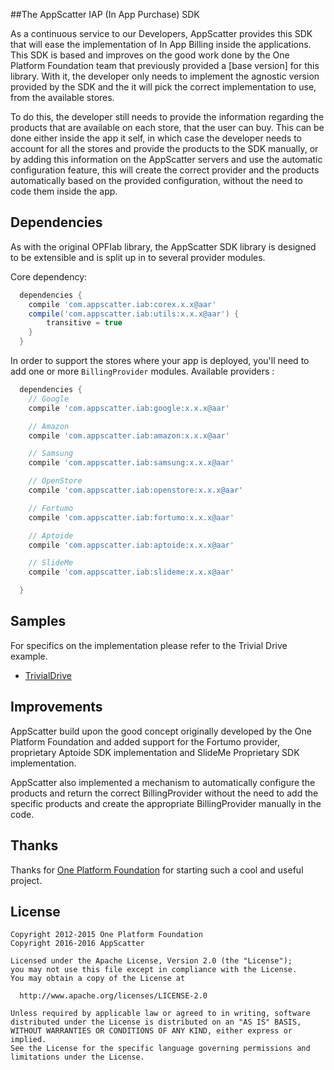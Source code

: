 ##The AppScatter IAP (In App Purchase) SDK

As a continuous service to our Developers, AppScatter provides this SDK that will ease the implementation of In App Billing inside the applications.
This SDK is based and improves on the good work done by the One Platform Foundation team that previously provided a [base version] for this library.
With it, the developer only needs to implement the agnostic version provided by the SDK and the it will pick the correct implementation to use, from the available stores.

To do this, the developer still needs to provide the information regarding the products that are available on each store, that the user can buy.
This can be done either inside the app it self, in which case the developer needs to account for all the stores and provide the products to the SDK manually, or by adding this information on the AppScatter servers and use the automatic configuration feature, this will create the correct provider and the products automatically based on the provided configuration, without the need to code them inside the app.

## Dependencies
As with the original OPFIab library, the AppScatter SDK library is designed to be extensible and is split up in to several provider modules.

Core dependency:
```groovy
  dependencies {
    compile 'com.appscatter.iab:corex.x.x@aar'
    compile('com.appscatter.iab:utils:x.x.x@aar') {
        transitive = true
    }
  }
```

In order to support the stores where your app is deployed, you'll need to add one or more `BillingProvider` modules.
Available providers :
```groovy
  dependencies {
    // Google
    compile 'com.appscatter.iab:google:x.x.x@aar'

    // Amazon
    compile 'com.appscatter.iab:amazon:x.x.x@aar'

    // Samsung
    compile 'com.appscatter.iab:samsung:x.x.x@aar'

    // OpenStore
    compile 'com.appscatter.iab:openstore:x.x.x@aar'

    // Fortumo
    compile 'com.appscatter.iab:fortumo:x.x.x@aar'

    // Aptoide
    compile 'com.appscatter.iab:aptoide:x.x.x@aar'

    // SlideMe
    compile 'com.appscatter.iab:slideme:x.x.x@aar'

  }
```


## Samples
For specifics on the implementation please refer to the Trivial Drive example.
* [TrivialDrive](https://github.com/appScatter/Trivial-Drive)

## Improvements
AppScatter build upon the good concept originally developed by the One Platform Foundation and added support for the Fortumo provider, proprietary Aptoide SDK implementation and SlideMe Proprietary SDK implementation.

AppScatter also implemented a mechanism to automatically configure the products and return the correct BillingProvider without the need to add the specific products and create the appropriate BillingProvider manually in the code.

## Thanks
Thanks for [One Platform Foundation](https://github.com/onepf) for starting such a cool and useful project.

## License

    Copyright 2012-2015 One Platform Foundation
    Copyright 2016-2016 AppScatter

    Licensed under the Apache License, Version 2.0 (the "License");
    you may not use this file except in compliance with the License.
    You may obtain a copy of the License at

      http://www.apache.org/licenses/LICENSE-2.0

    Unless required by applicable law or agreed to in writing, software
    distributed under the License is distributed on an "AS IS" BASIS,
    WITHOUT WARRANTIES OR CONDITIONS OF ANY KIND, either express or implied.
    See the License for the specific language governing permissions and
    limitations under the License.


